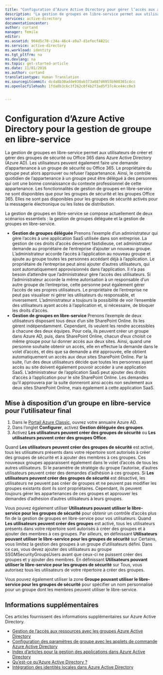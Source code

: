```yaml
---
title: "Configuration d’Azure Active Directory pour gérer l’accès aux applications en libre-service| Microsoft Docs"
description: "La gestion de groupes en libre-service permet aux utilisateurs de créer et de gérer des groupes de sécurité ou des groupes Office 365 dans Azure Active Directory. Elle leur offre aussi la possibilité de faire une demande d’appartenance à un groupe de sécurité ou à un groupe Office 365."
services: active-directory
documentationcenter: 
author: curtand
manager: femila
editor: 
ms.assetid: 904d5c70-c34a-46c4-a9a7-d1efecf4821c
ms.service: active-directory
ms.workload: identity
ms.tgt_pltfrm: na
ms.devlang: na
ms.topic: get-started-article
ms.date: 11/01/2016
ms.author: curtand
translationtype: Human Translation
ms.sourcegitcommit: dcda8b30adde930ab373a087d6955b900365c4cc
ms.openlocfilehash: 1fda0b3c6c3f262c0f4b2f3ad5f37c4ce44cc0e3


---
```

# <a name="setting-up-azure-active-directory-for-self-service-group-management"></a>Configuration d’Azure Active Directory pour la gestion de groupe en libre-service
La gestion de groupes en libre-service permet aux utilisateurs de créer et gérer des groupes de sécurité ou Office 365 dans Azure Active Directory (Azure AD). Les utilisateurs peuvent également faire une demande d’appartenance à un groupe de sécurité ou Office 365. Le propriétaire du groupe peut alors approuver ou refuser l’appartenance. Ainsi, le contrôle quotidien de l’appartenance à un groupe peut être délégué à des personnes qui ont une bonne connaissance du contexte professionnel de cette appartenance. Les fonctionnalités de gestion de groupes en libre-service ne sont disponibles que pour les groupes de sécurité et les groupes Office 365. Elles ne sont pas disponibles pour les groupes de sécurité activés pour la messagerie électronique ou les listes de distribution.

La gestion de groupes en libre-service se compose actuellement de deux scénarios essentiels : la gestion de groupes déléguée et la gestion de groupes en libre-service.

* **Gestion de groupes déléguée**
   Prenons l’exemple d’un administrateur qui gère l’accès à une application SaaS utilisée dans son entreprise. La gestion de ces droits d’accès devenant fastidieuse, cet administrateur demande au propriétaire de l’entreprise d’ajouter un nouveau groupe. L’administrateur accorde l’accès à l’application au nouveau groupe et ajoute au groupe toutes les personnes accédant déjà à l’application. Le propriétaire de l’entreprise peut ainsi ajouter d’autres utilisateurs, qui sont automatiquement approvisionnés dans l’application. Il n’a pas besoin d’attendre que l’administrateur gère l’accès des utilisateurs. Si l’administrateur accorde la même autorisation à un responsable d’un autre groupe de l’entreprise, cette personne peut également gérer l’accès de ses propres utilisateurs. Le propriétaire de l’entreprise ne peut pas visualiser ni gérer les utilisateurs du responsable, et inversement. L’administrateur a toujours la possibilité de voir l’ensemble des utilisateurs ayant accès à l’application et, si nécessaire, de bloquer les droits d’accès.
* **Gestion de groupes en libre-service**
   Prenons l’exemple de deux utilisateurs disposant tous deux d’un site SharePoint Online. Ils les gèrent indépendamment. Cependant, ils veulent les rendre accessibles à chacune des deux équipes. Pour cela, ils peuvent créer un groupe dans Azure AD, puis, dans SharePoint Online, chacun d’eux choisit ce même groupe pour lui donner accès aux deux sites. Ainsi, quand une personne souhaite obtenir un accès, elle en effectue la demande dans le volet d’accès, et dès que sa demande a été approuvée, elle obtient automatiquement un accès aux deux sites SharePoint Online. Par la suite, l’un des deux utilisateurs décide que toutes les personnes ayant accès au site doivent également pouvoir accéder à une application SaaS. L’administrateur de l’application SaaS peut ajouter des droits d’accès à l’application pour le site SharePoint Online. Les demandes qu’il approuvera par la suite donneront ainsi accès non seulement aux deux sites SharePoint Online, mais également à cette application SaaS.

## <a name="making-a-group-available-for-end-user-self-service"></a>Mise à disposition d’un groupe en libre-service pour l’utilisateur final
1. Dans le [Portail Azure Classic](https://manage.windowsazure.com), ouvrez votre annuaire Azure AD.
2. Dans l’onglet **Configurer**, activez **Gestion déléguée des groupes**.
3. Activez **Les utilisateurs peuvent créer des groupes de sécurité** ou **Les utilisateurs peuvent créer des groupes Office**.

Quand **Les utilisateurs peuvent créer des groupes de sécurité** est activé, tous les utilisateurs présents dans votre répertoire sont autorisés à créer des groupes de sécurité et à ajouter des membres à ces groupes. Ces nouveaux groupes apparaissent également dans le volet d’accès de tous les autres utilisateurs. Si le paramètre de stratégie du groupe l’autorise, d’autres utilisateurs peuvent créer des demandes d’adhésion à ces groupes. Si **Les utilisateurs peuvent créer des groupes de sécurité** est désactivé, les utilisateurs ne peuvent pas créer de groupes et ne peuvent pas modifier les groupes existants dont ils sont propriétaires. Cependant, ils peuvent toujours gérer les appartenances de ces groupes et approuver les demandes d’adhésion d’autres utilisateurs à leurs groupes.

Vous pouvez également utiliser **Utilisateurs pouvant utiliser le libre-service pour les groupes de sécurité** pour obtenir un contrôle d’accès plus fin de la gestion de groupes en libre-service pour vos utilisateurs. Quand **Les utilisateurs peuvent créer des groupes** est activé, tous les utilisateurs présents dans votre répertoire sont autorisés à créer des groupes et à ajouter des membres à ces groupes. Par ailleurs, en définissant **Utilisateurs pouvant utiliser le libre-service pour les groupes de sécurité** sur Certains, vous limitez la gestion des groupes à un groupe d’utilisateurs défini. Dans ce cas, vous devez ajouter des utilisateurs au groupe SSGMSecurityGroupsUsers avant que ceux-ci ne puissent créer des groupes et y ajouter des membres. En définissant **Utilisateurs pouvant utiliser le libre-service pour les groupes de sécurité** sur Tous, vous autorisez tous les utilisateurs de votre répertoire à créer des groupes.

Vous pouvez également utiliser la zone **Groupe pouvant utiliser le libre-service pour les groupes de sécurité** pour spécifier un nom personnalisé pour un groupe dont les membres peuvent utiliser le libre-service.

## <a name="additional-information"></a>Informations supplémentaires
Ces articles fournissent des informations supplémentaires sur Azure Active Directory.

* [Gestion de l’accès aux ressources avec les groupes Azure Active Directory](active-directory-manage-groups.md)
* [Configuration des paramètres de groupe avec les applets de commande Azure Active Directory](active-directory-accessmanagement-groups-settings-cmdlets.md)
* [Index d’articles pour la gestion des applications dans Azure Active Directory](active-directory-apps-index.md)
* [Qu’est-ce qu’Azure Active Directory ?](active-directory-whatis.md)
* [Intégration des identités locales dans Azure Active Directory](active-directory-aadconnect.md)




<!--HONumber=Dec16_HO2-->


